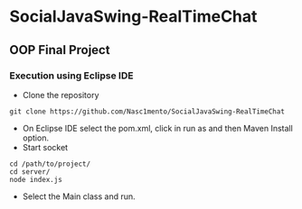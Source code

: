 # SocialJavaSwing-RealTimeChat


## OOP Final Project


### Execution using Eclipse IDE
- Clone the repository
```
git clone https://github.com/Nasc1mento/SocialJavaSwing-RealTimeChat
```
- On Eclipse IDE select the pom.xml, click in run as and then Maven Install option.
- Start socket
```
cd /path/to/project/
cd server/
node index.js
```
- Select the Main class and run.
